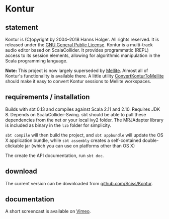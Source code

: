 # Kontur

## statement

Kontur is (C)opyright by 2004&ndash;2018 Hanns Holger. All rights reserved. It is released under the [GNU General Public License](http://github.com/Sciss/Kontur/blob/master/licenses/Kontur-License.txt). Kontur is a multi-track audio editor based on ScalaCollider. It provides programmatic (REPL) access to its session elements, allowing for algorithmic manipulation in the Scala programming language.

__Note:__ This project is now largely superseded by [Mellite](http://github.com/Sciss/Mellite). Almost all of Kontur's functionality is available there. A little utility [ConvertKonturToMellite](https://github.com/Sciss/ConvertKonturToMellite) should make it easy to convert Kontur sessions to Mellite workspaces.

## requirements / installation

Builds with sbt 0.13 and compiles against Scala 2.11 and 2.10. Requires JDK 8. Depends on ScalaCollider-Swing. sbt should be able to pull these dependencies from the net or your local ivy2 folder. The MRJAdapter library is included as binary in the `lib` folder for simplicity.

`sbt compile` will then build the project, and `sbt appbundle` will update the OS X application bundle, while `sbt assembly` creates a self-contained double-clickable jar (which you can use on platforms other than OS X)

The create the API documentation, run `sbt doc`.

## download

The current version can be downloaded from [github.com/Sciss/Kontur](http://github.com/Sciss/Kontur).

## documentation

A short screencast is available on [Vimeo](https://vimeo.com/86199640).
